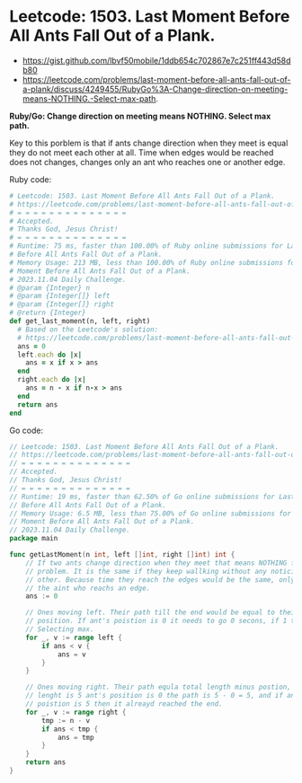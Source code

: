 # Leetcode: 1503. Last Moment Before All Ants Fall Out of a Plank.

- https://gist.github.com/lbvf50mobile/1ddb654c702867e7c251ff443d58db80
- https://leetcode.com/problems/last-moment-before-all-ants-fall-out-of-a-plank/discuss/4249455/RubyGo%3A-Change-direction-on-meeting-means-NOTHING.-Select-max-path.

**Ruby/Go: Change direction on meeting means NOTHING. Select max path.**

Key to this porblem is that if ants change direction when they meet is equal
they do not meet each other at all. Time when edges would be reached does not
changes, changes only an ant who reaches one or another edge.

Ruby code:
```Ruby
# Leetcode: 1503. Last Moment Before All Ants Fall Out of a Plank.
# https://leetcode.com/problems/last-moment-before-all-ants-fall-out-of-a-plank/
# = = = = = = = = = = = = = =
# Accepted.
# Thanks God, Jesus Christ!
# = = = = = = = = = = = = = =
# Runtime: 75 ms, faster than 100.00% of Ruby online submissions for Last Moment
# Before All Ants Fall Out of a Plank.
# Memory Usage: 213 MB, less than 100.00% of Ruby online submissions for Last
# Moment Before All Ants Fall Out of a Plank.
# 2023.11.04 Daily Challenge.
# @param {Integer} n
# @param {Integer[]} left
# @param {Integer[]} right
# @return {Integer}
def get_last_moment(n, left, right)
  # Based on the Leetcode's solution:
  # https://leetcode.com/problems/last-moment-before-all-ants-fall-out-of-a-plank/solution/
  ans = 0
  left.each do |x|
    ans = x if x > ans
  end
  right.each do |x|
    ans = n - x if n-x > ans
  end
  return ans
end
```

Go code:
```Go
// Leetcode: 1503. Last Moment Before All Ants Fall Out of a Plank.
// https://leetcode.com/problems/last-moment-before-all-ants-fall-out-of-a-plank/
// = = = = = = = = = = = = = =
// Accepted.
// Thanks God, Jesus Christ!
// = = = = = = = = = = = = = =
// Runtime: 19 ms, faster than 62.50% of Go online submissions for Last Moment
// Before All Ants Fall Out of a Plank.
// Memory Usage: 6.5 MB, less than 75.00% of Go online submissions for Last
// Moment Before All Ants Fall Out of a Plank.
// 2023.11.04 Daily Challenge.
package main

func getLastMoment(n int, left []int, right []int) int {
	// If two ants change direction when they meet that means NOTHING for the
	// problem. It is the same if they keep wallking without any noticing each
	// other. Because time they reach the edges would be the same, only changes
	// the aint who reachs an edge.
	ans := 0

	// Ones moving left. Their path till the end would be equal to their start
	// position. If ant's poistion is 0 it needs to go 0 secons, if 1 then 1.
	// Selecting max.
	for _, v := range left {
		if ans < v {
			ans = v
		}
	}

	// Ones moving right. Their path equla total length minus postion, if total
	// lenght is 5 ant's position is 0 the path is 5 - 0 = 5, and if ant's
	// poistion is 5 then it alreayd reached the end.
	for _, v := range right {
		tmp := n - v
		if ans < tmp {
			ans = tmp
		}
	}
	return ans
}
```
